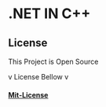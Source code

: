 # .NET IN C++

## License
This Project is Open Source

v License Bellow v
#### [Mit-License](LICENSE.txt)
